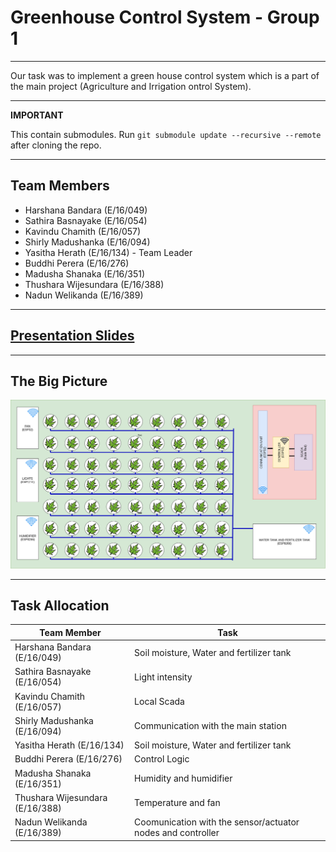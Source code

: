 # Greenhouse Control System - Group 1

---

Our task was to implement a green house control system which is a part of the main project (Agriculture and Irrigation ontrol System).

---

**IMPORTANT**

This contain submodules. Run `git submodule update --recursive --remote` after cloning the repo.

---

## Team Members

- Harshana Bandara (E/16/049)
- Sathira Basnayake (E/16/054)
- Kavindu Chamith (E/16/057)
- Shirly Madushanka (E/16/094)
- Yasitha Herath (E/16/134) - Team Leader
- Buddhi Perera (E/16/276)
- Madusha Shanaka (E/16/351)
- Thushara Wijesundara (E/16/388)
- Nadun Welikanda (E/16/389)

---

## [Presentation Slides](https://docs.google.com/presentation/d/1CrzfinPTvfY6xp6GnqOgqTrK0Q-bVMoASOR2lsSOK78/edit?usp=sharing)

---

## The Big Picture

![Overview](./docs/overview.png)

---

## Task Allocation

| Team Member                     | Task                                                        |
| ------------------------------- | ----------------------------------------------------------- |
| Harshana Bandara (E/16/049)     | Soil moisture, Water and fertilizer tank                    |
| Sathira Basnayake (E/16/054)    | Light intensity                                             |
| Kavindu Chamith (E/16/057)      | Local Scada                                                 |
| Shirly Madushanka (E/16/094)    | Communication with the main station                         |
| Yasitha Herath (E/16/134)       | Soil moisture, Water and fertilizer tank                    |
| Buddhi Perera (E/16/276)        | Control Logic                                               |
| Madusha Shanaka (E/16/351)      | Humidity and humidifier                                     |
| Thushara Wijesundara (E/16/388) | Temperature and fan                                         |
| Nadun Welikanda (E/16/389)      | Coomunication with the sensor/actuator nodes and controller |
